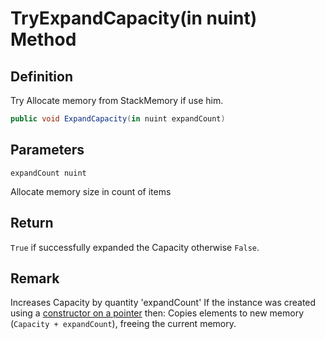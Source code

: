 # TryExpandCapacity(in nuint) Method

## Definition
Try Allocate memory from StackMemory if use him.

```C#
public void ExpandCapacity(in nuint expandCount)
```

## Parameters
`expandCount nuint`

Allocate memory size in count of items

## Return

`True` if successfully expanded the Capacity otherwise `False`.

## Remark
Increases Capacity by quantity 'expandCount'
If the instance was created using a [constructor on a pointer](https://github.com/SoftStoneDevelop/StackMemoryCollections/blob/main/Documentation/Stack/Constructor4.md) then: Copies elements to new memory (`Capacity + expandCount`), freeing the current memory.
